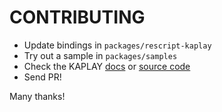 # CONTRIBUTING

- Update bindings in `packages/rescript-kaplay`
- Try out a sample in `packages/samples`
- Check the KAPLAY [docs](https://kaplayjs.com/doc/kaplay/) or [source code](https://github.com/kaplayjs/kaplay)
- Send PR!

Many thanks!